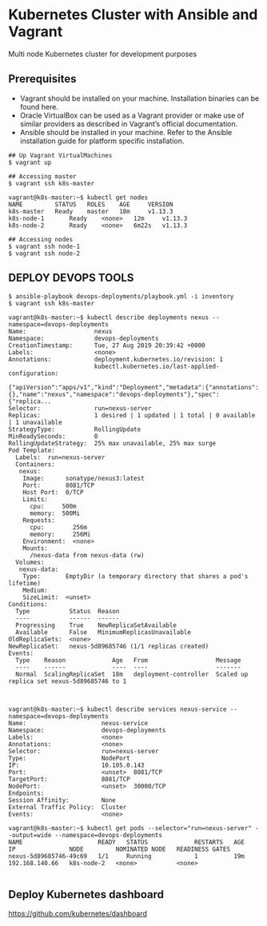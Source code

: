 # Kubernetes Cluster with Ansible and Vagrant
Multi node Kubernetes cluster for development purposes

## Prerequisites
 - Vagrant should be installed on your machine. Installation binaries can be found here.
 - Oracle VirtualBox can be used as a Vagrant provider or make use of similar providers as described in Vagrant’s official documentation.
 - Ansible should be installed in your machine. Refer to the Ansible installation guide for platform specific installation.


```
## Up Vagrant VirtualMachines
$ vagrant up

## Accessing master
$ vagrant ssh k8s-master

vagrant@k8s-master:~$ kubectl get nodes
NAME         STATUS   ROLES    AGE     VERSION
k8s-master   Ready    master   18m     v1.13.3
k8s-node-1       Ready    <none>   12m     v1.13.3
k8s-node-2       Ready    <none>   6m22s   v1.13.3

## Accessing nodes
$ vagrant ssh node-1
$ vagrant ssh node-2
``` 

## DEPLOY DEVOPS TOOLS

```
$ ansible-playbook devops-deployments/playbook.yml -i inventory
$ vagrant ssh k8s-master

vagrant@k8s-master:~$ kubectl describe deployments nexus --namespace=devops-deployments
Name:                   nexus
Namespace:              devops-deployments
CreationTimestamp:      Tue, 27 Aug 2019 20:39:42 +0000
Labels:                 <none>
Annotations:            deployment.kubernetes.io/revision: 1
                        kubectl.kubernetes.io/last-applied-configuration:
                          {"apiVersion":"apps/v1","kind":"Deployment","metadata":{"annotations":{},"name":"nexus","namespace":"devops-deployments"},"spec":{"replica...
Selector:               run=nexus-server
Replicas:               1 desired | 1 updated | 1 total | 0 available | 1 unavailable
StrategyType:           RollingUpdate
MinReadySeconds:        0
RollingUpdateStrategy:  25% max unavailable, 25% max surge
Pod Template:
  Labels:  run=nexus-server
  Containers:
   nexus:
    Image:      sonatype/nexus3:latest
    Port:       8081/TCP
    Host Port:  0/TCP
    Limits:
      cpu:     500m
      memory:  500Mi
    Requests:
      cpu:        256m
      memory:     256Mi
    Environment:  <none>
    Mounts:
      /nexus-data from nexus-data (rw)
  Volumes:
   nexus-data:
    Type:       EmptyDir (a temporary directory that shares a pod's lifetime)
    Medium:     
    SizeLimit:  <unset>
Conditions:
  Type           Status  Reason
  ----           ------  ------
  Progressing    True    NewReplicaSetAvailable
  Available      False   MinimumReplicasUnavailable
OldReplicaSets:  <none>
NewReplicaSet:   nexus-5d89685746 (1/1 replicas created)
Events:
  Type    Reason             Age   From                   Message
  ----    ------             ----  ----                   -------
  Normal  ScalingReplicaSet  18m   deployment-controller  Scaled up replica set nexus-5d89685746 to 1



vagrant@k8s-master:~$ kubectl describe services nexus-service --namespace=devops-deployments
Name:                     nexus-service
Namespace:                devops-deployments
Labels:                   <none>
Annotations:              <none>
Selector:                 run=nexus-server
Type:                     NodePort
IP:                       10.105.0.143
Port:                     <unset>  8081/TCP
TargetPort:               8081/TCP
NodePort:                 <unset>  30000/TCP
Endpoints:                
Session Affinity:         None
External Traffic Policy:  Cluster
Events:                   <none>

vagrant@k8s-master:~$ kubectl get pods --selector="run=nexus-server" --output=wide --namespace=devops-deployments
NAME                     READY   STATUS             RESTARTS   AGE   IP               NODE         NOMINATED NODE   READINESS GATES
nexus-5d89685746-49c69   1/1     Running            1          19m   192.168.140.66   k8s-node-2   <none>           <none>


```

## Deploy Kubernetes dashboard

https://github.com/kubernetes/dashboard

